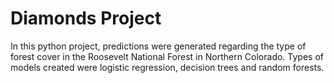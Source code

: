 # Diamonds Project

In this python project, predictions were generated regarding the type of forest cover in the Roosevelt National Forest in Northern Colorado. Types of models created were logistic regression, decision trees and random forests. 
